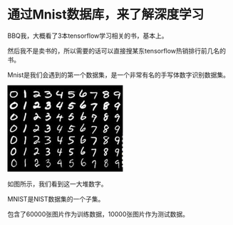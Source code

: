 # 通过Mnist数据库，来了解深度学习

BBQ我，大概看了3本tensorflow学习相关的书，基本上。

然后我不是卖书的，所以需要的话可以直接搜某东tensorflow热销排行前几名的书。

Mnist是我们会遇到的第一个数据集，是一个非常有名的手写体数字识别数据集。

![sssss](https://github.com/abbqboy/Sticker/blob/master/photo/mnist.jpg?raw=true)

如图所示，我们看到这一大堆数字。

MNIST是NIST数据集的一个子集。

包含了60000张图片作为训练数据，10000张图片作为测试数据。







